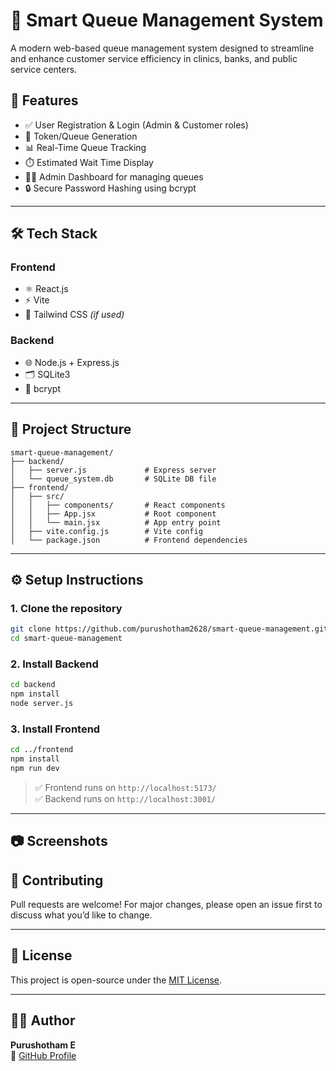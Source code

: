# 🏥 Smart Queue Management System

A modern web-based queue management system designed to streamline and enhance customer service efficiency in clinics, banks, and public service centers.

## 🚀 Features

- ✅ User Registration & Login (Admin & Customer roles)
- 🎫 Token/Queue Generation
- 📊 Real-Time Queue Tracking
- ⏱️ Estimated Wait Time Display
- 🧑‍💼 Admin Dashboard for managing queues
- 🔒 Secure Password Hashing using bcrypt

---

## 🛠️ Tech Stack

### Frontend
- ⚛️ React.js
- ⚡ Vite
- 🎨 Tailwind CSS *(if used)*

### Backend
- 🌐 Node.js + Express.js
- 🗂️ SQLite3
- 🔐 bcrypt

---

## 📁 Project Structure

```
smart-queue-management/
├── backend/
│   ├── server.js             # Express server
│   └── queue_system.db       # SQLite DB file
├── frontend/
│   ├── src/
│   │   ├── components/       # React components
│   │   ├── App.jsx           # Root component
│   │   └── main.jsx          # App entry point
│   ├── vite.config.js        # Vite config
│   └── package.json          # Frontend dependencies
```

---

## ⚙️ Setup Instructions

### 1. Clone the repository

```bash
git clone https://github.com/purushotham2628/smart-queue-management.git
cd smart-queue-management
```

### 2. Install Backend

```bash
cd backend
npm install
node server.js
```

### 3. Install Frontend

```bash
cd ../frontend
npm install
npm run dev
```

> ✅ Frontend runs on `http://localhost:5173/`  
> ✅ Backend runs on `http://localhost:3001/`

---

## 📷 Screenshots



## 🤝 Contributing

Pull requests are welcome! For major changes, please open an issue first to discuss what you’d like to change.

---

## 📄 License

This project is open-source under the [MIT License](LICENSE).

---

## 🙋‍♂️ Author

**Purushotham E**  
🔗 [GitHub Profile](https://github.com/purushotham2628)
